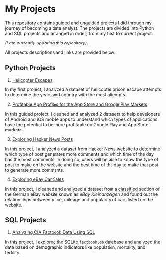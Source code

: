 # My Projects

This repository contains guided and unguided projects I did through my journey of becoming a data analyst.
The projects are divided into Python and SQL projects and arranged in order; from my first to current project. 

*(I am currently updating this repository)*.

All projects descriptions and links are provided below:

## Python Projects
1. [Helicopter Escapes](https://github.com/abdulsharun/projects/blob/main/HelicopterEscapes.ipynb)

In my first project, I analyzed a dataset of helicopter prison escape attempts to determine the years and country with the most attempts.

2. [Profitable App Profiles for the App Store and Google Play Markets](https://github.com/abdulsharun/projects/blob/main/ProfitableAppProfiles.ipynb)

In this guided project, I cleaned and analyzed 2 datasets to help developers of Android and iOS mobile apps to understand which types of applications have the potential to be more profitable on Google Play and App Store markets.

3. [Exploring Hacker News Posts](https://github.com/abdulsharun/projects/blob/main/Hackers-News-Posts.ipynb)

In this project, I analyzed a dataset from [Hacker News website](https://news.ycombinator.com/) to determine which type of post generates more comments and which time of the day has the most comments. In doing so, users will be able to know the type of post to make on the website and the best time of the day to make that post to generate more comments.

4. [Exploring eBay Car Sales](https://github.com/abdulsharun/projects/blob/main/Exploring-eBay-Car-Sales.ipynb)

In this project, I cleaned and analyzed a dataset from a [classified](https://en.wikipedia.org/wiki/Classified_advertising) section of the German eBay website known as *eBay Kleinanzeigen* and found out the relationships between price, mileage and popularity of cars listed on the website.

## SQL Projects
1. [Analyzing CIA Factbook Data Using SQL](https://github.com/abdulsharun/projects/blob/main/Analyzing-CIA-Factbook-Data-Using-SQL.ipynb)
 
In this project, I explored the SQLite `factbook.db` database and analyzed the data based on demographic indicators like population, mortality, and fertility.
